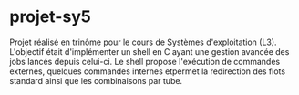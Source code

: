# projet-sy5
Projet réalisé en trinôme pour le cours de Systèmes d'exploitation (L3). L'objectif était d'implémenter un shell en C ayant une gestion avancée des jobs lancés depuis celui-ci. Le shell propose l'exécution de commandes externes, quelques commandes internes etpermet la redirection des flots standard ainsi que les combinaisons par tube.
